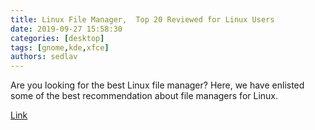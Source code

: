 ```yaml
---
title: Linux File Manager,  Top 20 Reviewed for Linux Users
date: 2019-09-27 15:58:30
categories: [desktop]
tags: [gnome,kde,xfce]
authors: sedlav
---
```


Are you looking for the best Linux file manager? Here, we have enlisted some of the best recommendation about file managers for Linux.

[Link](https://www.ubuntupit.com/linux-file-manager-reviewed-for-linux-users/)
